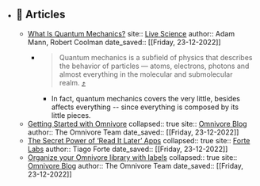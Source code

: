 - ## 🔖 Articles
	- [What Is Quantum Mechanics?](https://omnivore.app/me/what-is-quantum-mechanics-1853f27d901)
	      site:: [Live Science](https://www.livescience.com/33816-quantum-mechanics-explanation.html)
	      author:: Adam Mann, Robert Coolman
	      date_saved:: [[Friday, 23-12-2022]]
		- > Quantum mechanics is a subfield of physics that describes the behavior of particles — atoms, electrons, photons and almost everything in the molecular and submolecular realm.  [⤴️](https://omnivore.app/me/what-is-quantum-mechanics-1853f27d901#8277c8ac-c9cc-4857-bedc-a10418f20185)
			- In fact, quantum mechanics covers the very little, besides affects everything -- since everything is composed by its little pieces.
	- [Getting Started with Omnivore](https://omnivore.app/me/getting-started-with-omnivore-1853e847ef4)
	      collapsed:: true
	      site:: [Omnivore Blog](https://blog.omnivore.app/p/getting-started-with-omnivore)
	      author:: The Omnivore Team
	      date_saved:: [[Friday, 23-12-2022]]
	- [The Secret Power of ‘Read It Later’ Apps](https://omnivore.app/me/the-secret-power-of-read-it-later-apps-1853e847b0f)
	      collapsed:: true
	      site:: [Forte Labs](https://fortelabs.co/blog/the-secret-power-of-read-it-later-apps)
	      author:: Tiago Forte
	      date_saved:: [[Friday, 23-12-2022]]
	- [Organize your Omnivore library with labels](https://omnivore.app/me/organize-your-omnivore-library-with-labels-1853e847720)
	      collapsed:: true
	      site:: [Omnivore Blog](https://blog.omnivore.app/p/organize-your-omnivore-library-with)
	      author:: The Omnivore Team
	      date_saved:: [[Friday, 23-12-2022]]